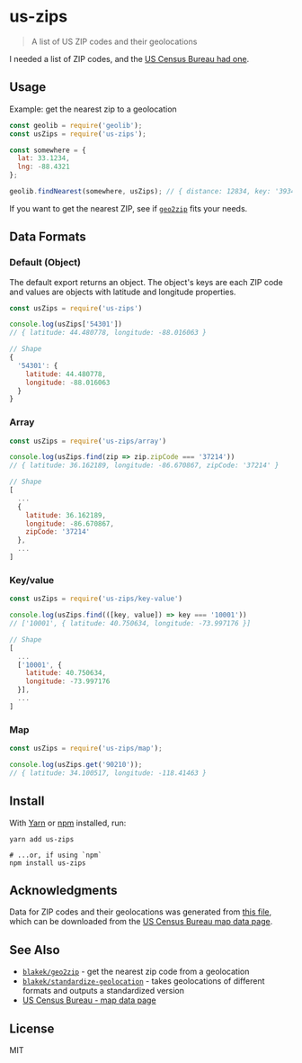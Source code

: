 # us-zips

> A list of US ZIP codes and their geolocations

I needed a list of ZIP codes, and the [US Census Bureau had one][1].

## Usage

Example: get the nearest zip to a geolocation

```javascript
const geolib = require('geolib');
const usZips = require('us-zips');

const somewhere = {
  lat: 33.1234,
  lng: -88.4321
};

geolib.findNearest(somewhere, usZips); // { distance: 12834, key: '39341' }
```

If you want to get the nearest ZIP, see if
[`geo2zip`][2] fits your needs.

## Data Formats

### Default (Object)

The default export returns an object. The object's keys are each ZIP code and
values are objects with latitude and longitude properties.

```javascript
const usZips = require('us-zips')

console.log(usZips['54301'])
// { latitude: 44.480778, longitude: -88.016063 }

// Shape
{
  '54301': {
    latitude: 44.480778,
    longitude: -88.016063
  }
}
```

### Array

```javascript
const usZips = require('us-zips/array')

console.log(usZips.find(zip => zip.zipCode === '37214'))
// { latitude: 36.162189, longitude: -86.670867, zipCode: '37214' }

// Shape
[
  ...
  {
    latitude: 36.162189,
    longitude: -86.670867,
    zipCode: '37214'
  },
  ...
]
```

### Key/value

```javascript
const usZips = require('us-zips/key-value')

console.log(usZips.find(([key, value]) => key === '10001'))
// ['10001', { latitude: 40.750634, longitude: -73.997176 }]

// Shape
[
  ...
  ['10001', {
    latitude: 40.750634,
    longitude: -73.997176
  }],
  ...
]
```

### Map

```javascript
const usZips = require('us-zips/map');

console.log(usZips.get('90210'));
// { latitude: 34.100517, longitude: -118.41463 }
```

## Install

With [Yarn](https://yarnpkg.com/en/) or [npm](https://npmjs.org/) installed,
run:

```shell
yarn add us-zips

# ...or, if using `npm`
npm install us-zips
```

## Acknowledgments

Data for ZIP codes and their geolocations was generated from [this file][1],
which can be downloaded from the [US Census Bureau map data
page][4].

## See Also

- [`blakek/geo2zip`][2] - get the nearest zip code from a geolocation
- [`blakek/standardize-geolocation`][3] - takes geolocations of different
  formats and outputs a standardized version
- [US Census Bureau - map data page][4]

## License

MIT

[1]: https://www2.census.gov/geo/docs/maps-data/data/gazetteer/2020_Gazetteer/2020_Gaz_zcta_national.zip
[2]: https://github.com/blakek/geo2zip
[3]: https://github.com/blakek/standardize-geolocation
[4]: https://www.census.gov/geographies/reference-files/time-series/geo/gazetteer-files.html
